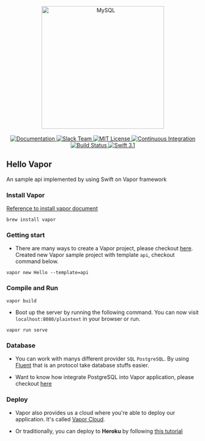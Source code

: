 <p align="center">
    <img src="https://cloud.githubusercontent.com/assets/1342803/24797159/52fb0d88-1b90-11e7-85a5-359fff0496a4.png" width="320" alt="MySQL">
    <br>
    <br>
    <a href="http://beta.docs.vapor.codes/getting-started/hello-world/">
        <img src="http://img.shields.io/badge/read_the-docs-92A8D1.svg" alt="Documentation">
    </a>
    <a href="http://vapor.team">
        <img src="http://vapor.team/badge.svg" alt="Slack Team">
    </a>
    <a href="LICENSE">
        <img src="http://img.shields.io/badge/license-MIT-brightgreen.svg" alt="MIT License">
    </a>
    <a href="https://circleci.com/gh/vapor/mysql">
        <img src="https://circleci.com/gh/vapor/mysql.svg?style=shield" alt="Continuous Integration">
    </a>
    <a href="https://travis-ci.org/vapor/api-template">
    	<img src="https://travis-ci.org/vapor/api-template.svg?branch=master" alt="Build Status">
    </a>
    <a href="https://swift.org">
        <img src="http://img.shields.io/badge/swift-3.1-brightgreen.svg" alt="Swift 3.1">
    </a>
</center>

## Hello Vapor

An sample api implemented by using Swift on Vapor framework

### Install Vapor

[Reference to install vapor document](https://docs.vapor.codes/2.0/getting-started/install-on-macos/)

```
brew install vapor
```

### Getting start

- There are many ways to create a Vapor project, please checkout [here](https://docs.vapor.codes/2.0/getting-started/hello-world/). Created new Vapor sample project with template `api`, checkout command below.

```
vapor new Hello --template=api
```

### Compile and Run

```
vapor build
```

- Boot up the server by running the following command. You can now visit `localhost:8080/plaintext` in your browser or run.

```
vapor run serve
```

### Database

- You can work with manys different provider `SQL` `PostgreSQL`. By using [Fluent](https://docs.vapor.codes/2.0/fluent/getting-started/) that is an protocol take database stuffs easier.

- Want to know how integrate PostgreSQL into Vapor application, please checkout [here](https://medium.com/@johannkerr/persisting-data-with-vapor-and-postgresql-aa84a86dbfae)

### Deploy

- Vapor also provides us a cloud where you're able to deploy our application. It's called [Vapor Cloud](https://docs.vapor.codes/2.0/deploy/cloud/).

- Or traditionally, you can deploy to **Heroku** by following [this tutorial](https://videos.raywenderlich.com/screencasts/516-server-side-swift-with-vapor-deploying-to-heroku-with-postgresql)
